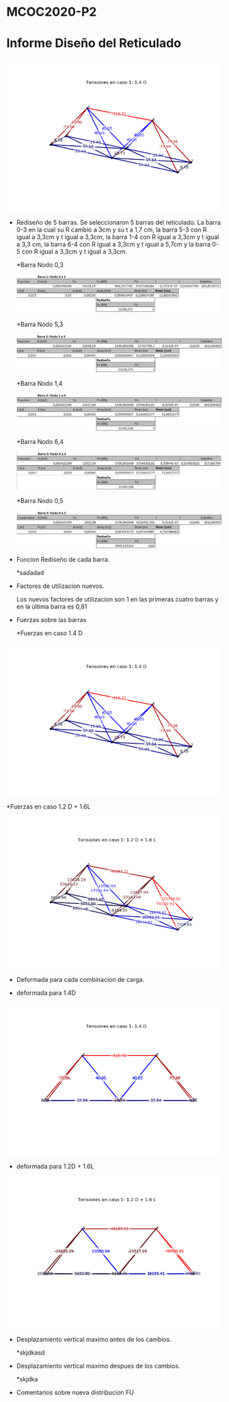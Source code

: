 # MCOC2020-P2

# Informe Diseño del Reticulado

![imagen](/Ret1.png)

* Rediseño de 5 barras.
  Se seleccionaron 5 barras del reticulado. La barra 0-3 en la cual su R cambió a 3cm y su t a 1,7 cm, la barra 5-3 con R igual a 3,3cm y t igual a 3,3cm, la barra 1-4 con R igual a 3,3cm y t igual a 3,3 cm, la barra 6-4 con R igual a 3,3cm y t igual a 5,7cm y la barra 0-5 con R igual a 3,3cm y t igual a 3,3cm. 

  *Barra Nodo 0,3
  
  ![imagen](/03.jpg)
  
  *Barra Nodo 5,3
  
  ![imagen](/53.jpg)
  
  *Barra Nodo 1,4
  
  ![imagen](/14.jpg)
 
  *Barra Nodo 6,4
 
  ![imagen](/64.jpg)


  *Barra Nodo 0,5
  
  ![imagen](/05.jpg)
  
* Funcion Rediseño de cada barra.
  
  *sadadad

* Factores de utilizacion nuevos.
  
  Los nuevos factores de utilizacion son 1 en las primeras cuatro barras y en la última barra es 0,81

* Fuerzas sobre las barras
  
  *Fuerzas en caso 1.4 D 

![imagen](/fuerzas14d.png)
 
  *Fuerzas en caso 1.2 D + 1.6L

![imagen](/fuerzas12d16l.png)

* Deformada para cada combinacion de carga.
 
 * deformada para 1.4D
 
 ![img](/deformada14d.png)
 
 * deformada para 1.2D + 1.6L
 
 ![img](/deformada12d16l.png)

* Desplazamiento vertical maximo antes de los cambios.

  *skjdkasd

* Desplazamiento vertical maximo despues de los cambios.

  *skjdka

* Comentarios sobre nueva distribucion FU
